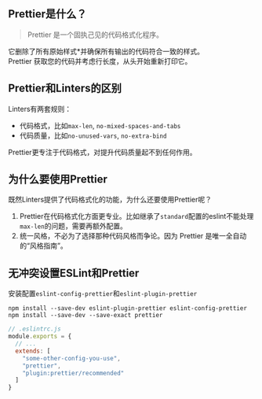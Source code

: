 ## Prettier是什么？
> Prettier 是一个固执己见的代码格式化程序。

它删除了所有原始样式*并确保所有输出的代码符合一致的样式。    
Prettier 获取您的代码并考虑行长度，从头开始重新打印它。

## Prettier和Linters的区别
Linters有两套规则：
- 代码格式，比如`max-len`, `no-mixed-spaces-and-tabs`
- 代码质量，比如`no-unused-vars`, `no-extra-bind`

Prettier更专注于代码格式，对提升代码质量起不到任何作用。

## 为什么要使用Prettier
既然Linters提供了代码格式化的功能，为什么还要使用Prettier呢？
1. Prettier在代码格式化方面更专业。比如继承了`standard`配置的eslint不能处理`max-len`的问题，需要再额外配置。
2. 统一风格，不必为了选择那种代码风格而争论。因为 Prettier 是唯一全自动的“风格指南”。

## 无冲突设置ESLint和Prettier
安装配置`eslint-config-prettier`和`eslint-plugin-prettier`
```shell
npm install --save-dev eslint-plugin-prettier eslint-config-prettier
npm install --save-dev --save-exact prettier
```
```js
// .eslintrc.js
module.exports = {
  // ...
  extends: [
    "some-other-config-you-use",
    "prettier",
    "plugin:prettier/recommended"
  ]
}
```

